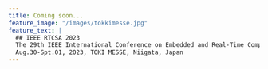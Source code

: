 ```yaml
---
title: Coming soon...
feature_image: "/images/tokkimesse.jpg"
feature_text: |
  ## IEEE RTCSA 2023
  The 29th IEEE International Conference on Embedded and Real-Time Computing Systems and Applications\  
  Aug.30-Spt.01, 2023, TOKI MESSE, Niigata, Japan
---
```

